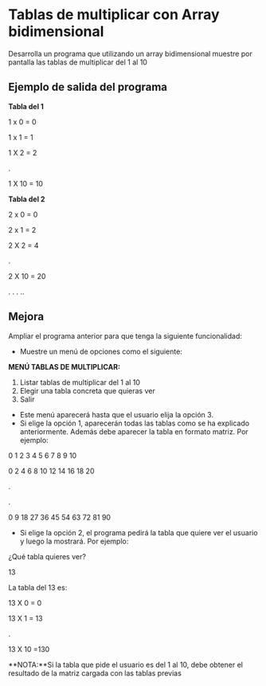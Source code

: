 # Tablas de multiplicar con Array bidimensional

Desarrolla un programa que utilizando un array bidimensional muestre por pantalla las tablas de multiplicar del 1 al 10


## Ejemplo de salida del programa

**Tabla del 1**

1 x 0 = 0

1 x 1 = 1

1 X 2 = 2


.

1 X 10 = 10

**Tabla del 2**

2 x 0 = 0

2 x 1 = 2

2 X 2 = 4


.

2 X 10 = 20

.
.
.
..


## Mejora

Ampliar el programa anterior para que tenga la siguiente funcionalidad:

- Muestre un menú de opciones como el siguiente:

**MENÚ TABLAS DE MULTIPLICAR:**
1. Listar tablas de multiplicar del 1 al 10
3. Elegir una tabla concreta que quieras ver
4. Salir

- Este menú aparecerá hasta que el usuario elija la opción 3.
- Si elige la opción 1, aparecerán todas las tablas como se ha explicado anteriormente. Además debe aparecer la tabla en formato matriz. Por ejemplo:

0 1 2 3 4 5 6 7 8 9 10

0 2 4 6 8 10 12 14 16 18 20

.

.

0 9 18 27 36 45 54 63 72 81 90

- Si elige la opción 2, el programa pedirá la tabla que quiere ver el usuario y luego la mostrará. Por ejemplo:

¿Qué tabla quieres ver?

13

La tabla del 13 es:

13 X 0 = 0

13 X 1 = 13

.


13 X 10 =130

**NOTA:**Si la tabla que pide el usuario es del 1 al 10, debe obtener el resultado de la matriz cargada con las tablas previas




